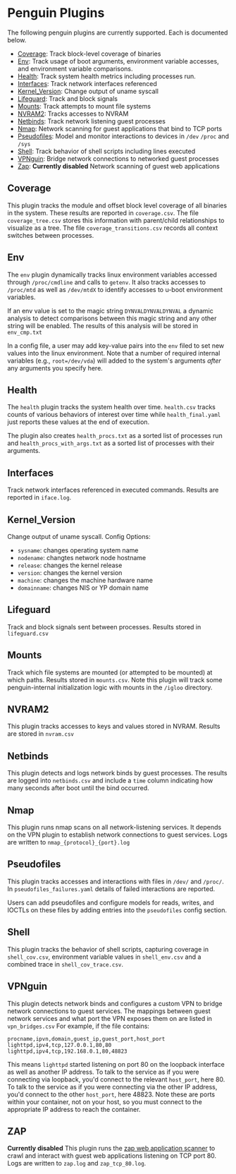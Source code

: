 # Penguin Plugins
The following penguin plugins are currently supported. Each is documented below.
* [Coverage](#coverage): Track block-level coverage of binaries
* [Env](#env): Track usage of boot arguments, environment variable accesses, and environment variable comparisons.
* [Health](#health): Track system health metrics including processes run.
* [Interfaces](#interfaces): Track network interfaces referenced
* [Kernel\_Version](#kernel_version): Change output of uname syscall
* [Lifeguard](#lifeguard): Track and block signals
* [Mounts](#mounts): Track attempts to mount file systems
* [NVRAM2](#nvram2): Tracks accesses to NVRAM
* [Netbinds](#netbinds): Track network listening guest processes
* [Nmap](#nmap): Network scanning for guest applications that bind to TCP ports
* [Pseudofiles](#pseudofiles): Model and monitor interactions to devices in `/dev` `/proc` and `/sys`
* [Shell](#shell): Track behavior of shell scripts including lines executed
* [VPNguin](#vpnguin): Bridge network connections to networked guest processes
* [Zap](#zap): **Currently disabled** Network scanning of guest web applications

## Coverage
This plugin tracks the module and offset block level coverage of all binaries
in the system. These results are reported in `coverage.csv`.
The file `coverage_tree.csv` stores this information with parent/child
relationships to visualize as a tree. The file `coverage_transitions.csv`
records all context switches between processes.

## Env
The `env` plugin dynamically tracks linux environment variables accessed through
`/proc/cmdline` and calls to `getenv`. It also tracks accesses to `/proc/mtd`
as well as `/dev/mtdX` to identify accesses to u-boot environment variables.

If an env value is set to the magic string `DYNVALDYNVALDYNVAL` a dynamic analysis
to detect comparisons between this magic string and any other string will be enabled.
The results of this analysis will be stored in `env_cmp.txt`

In a config file, a user may add key-value pairs into the `env` filed to set new
values into the linux environment. Note that a number of required internal variables
(e.g., `root=/dev/vda`) will added to the system's arguments _after_ any arguments you specify here.

## Health
The `health` plugin tracks the system health over time. `health.csv` tracks counts
of various behaviors of interest over time while `health_final.yaml` just reports
these values at the end of execution.

The plugin also creates `health_procs.txt` as a sorted list of processes run and
`health_procs_with_args.txt` as a sorted list of processes with their arguments.

## Interfaces
Track network interfaces referenced in executed commands. Results are
reported in `iface.log`.

## Kernel\_Version
Change output of uname syscall.
Config Options:
- `sysname`: changes operating system name
- `nodename`: changtes network node hostname
- `release`: changes the kernel release
- `version`: changes the kernel version
- `machine`: changes the machine hardware name
- `domainname`: changes NIS or YP domain name

## Lifeguard
Track and block signals sent between processes. Results stored in `lifeguard.csv`

## Mounts
Track which file systems are mounted (or attempted to be mounted) at which paths.
Results stored in `mounts.csv`. Note this plugin will track some penguin-internal
initialization logic with mounts in the `/igloo` directory.

## NVRAM2
This plugin tracks accesses to keys and values stored in NVRAM. Results
are stored in `nvram.csv`

## Netbinds
This plugin detects and logs network binds by guest processes. The results
are logged into `netbinds.csv` and include a `time` column indicating how
many seconds after boot until the bind occurred.

## Nmap
This plugin runs nmap scans on all network-listening services.
It depends on the VPN plugin to establish network connections to guest services.
Logs are written to `nmap_{protocol}_{port}.log`

## Pseudofiles
This plugin tracks accesses and interactions with files in `/dev/` and `/proc/`.
In `pseudofiles_failures.yaml` details of failed interactions are reported.

Users can add pseudofiles and configure models for reads, writes, and IOCTLs on
these files by adding entries into the `pseudofiles` config section.

## Shell
This plugin tracks the behavior of shell scripts, capturing coverage in `shell_cov.csv`, environment variable values in `shell_env.csv` and a combined trace in `shell_cov_trace.csv`.

## VPNguin
This plugin detects network binds and configures a custom VPN to bridge
network connections to guest services. The mappings between guest
network services and what port the VPN exposes them on are listed
in `vpn_bridges.csv` For example, if the file contains:

```
procname,ipvn,domain,guest_ip,guest_port,host_port
lighttpd,ipv4,tcp,127.0.0.1,80,80
lighttpd,ipv4,tcp,192.168.0.1,80,48823
```

This means `lighttpd` started listening on port 80 on the loopback interface as well as another IP address.
To talk to the service as if you were connecting via loopback, you'd connect to the relevant `host_port`, here 80.
To talk to the service as if you were connecting via the other IP address, you'd connect to the other `host_port`, here 48823.
Note these are ports within your container, not on your host, so you must connect to the appropriate IP address to reach
the container.

## ZAP
**Currently disabled**
This plugin runs the [zap web application scanner](https://github.com/zaproxy/) to crawl and interact with guest
web applications listening on TCP port 80. Logs are written to `zap.log` and `zap_tcp_80.log`.
